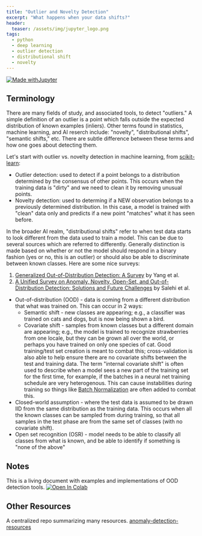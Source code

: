 ```yaml
---
title: "Outlier and Novelty Detection"
excerpt: "What happens when your data shifts?"
header:
  teaser: /assets/img/jupyter_logo.png
tags:
  - python
  - deep learning
  - outlier detection
  - distributional shift
  - novelty
---
```


<!-- Enter details at https://mybinder.org/, then copy the badge below -->

[![Made withJupyter](https://img.shields.io/badge/Made%20with-Jupyter-orange?style=for-the-badge&logo=Jupyter)](https://jupyter.org/try)

Terminology
---
There are many fields of study, and associated tools, to detect "outliers."  A simple definition of an outlier is a point which falls outside the expected distribution of known examples (inliers).  Other terms found in statistics, machine learning, and AI reserch include: "novelty", "distributional shifts", "semantic shifts," etc.  There are subtle difference between these terms and how one goes about detecting them.

Let's start with outlier vs. novelty detection in machine learning, from [scikit-learn](https://scikit-learn.org/stable/modules/outlier_detection.html):

* Outlier detection: used to detect if a point belongs to a distribution determined by the consensus of other points.  This occurs when the training data is "dirty" and we need to clean it by removing unusual points.
* Novelty detection: used to determing if a NEW observation belongs to a previously determined distribution.  In this case, a model is trained with "clean" data only and predicts if a new point "matches" what it has seen before.

In the broader AI realm, "distributional shifts" refer to when test data starts to look different from the data used to train a model.  This can be due to several sources which are referred to differently.  Generally distinction is made based on whether or not the model should respond in a binary fashion (yes or no, this is an outlier) or should also be able to discriminate between known classes.  Here are some nice surveys:

1. [Generalized Out-of-Distribution Detection: A Survey](https://arxiv.org/abs/2110.11334) by Yang et al.
2. [A Unified Survey on Anomaly, Novelty, Open-Set, and Out-of-Distribution Detection: Solutions and Future Challenges](https://arxiv.org/abs/2110.14051) by Salehi et al.

* Out-of-distribution (OOD) - data is coming from a different distribution that what was trained on.  This can occur in 2 ways:
    * Semantic shift - new classes are appearing; e.g., a classifier was trained on cats and dogs, but is now being shown a bird.
    * Covariate shift - samples from known classes but a different domain are appearing; e.g., the model is trained to recognize strawberries from one locale, but they can be grown all over the world, or perhaps you have trained on only one species of cat.  Good training/test set creation is meant to combat this; cross-validation is also able to help ensure there are no covariate shifts between the test and training data. The term "internal covariate shift" is often used to describe when a model sees a new part of the training set for the first time, for example, if the batches in a neural net training schedule are very heterogenous.  This can cause instabilities during training so things like [Batch Normalization](https://en.wikipedia.org/wiki/Batch_normalization) are often added to combat this.
* Closed-world assumption - where the test data is assumed to be drawn IID from the same distribution as the training data. This occurs when all the known classes can be sampled from during training, so that all samples in the test phase are from the same set of classes (with no covariate shift).
* Open set recognition (OSR) - model needs to be able to classify all classes from what is known, and be able to identify if something is "none of the above"

Notes
---
This is a living document with examples and implementations of OOD detection tools. [![Open In Colab](https://colab.research.google.com/assets/colab-badge.svg)](https://colab.research.google.com/github/nathan-mahynski/nathan-mahynski.github.io/blob/public/_notes/outliers/ood.ipynb)

Other Resources
---
A centralized repo summarizing many resources. [anomaly-detection-resources](https://github.com/yzhao062/anomaly-detection-resources)
